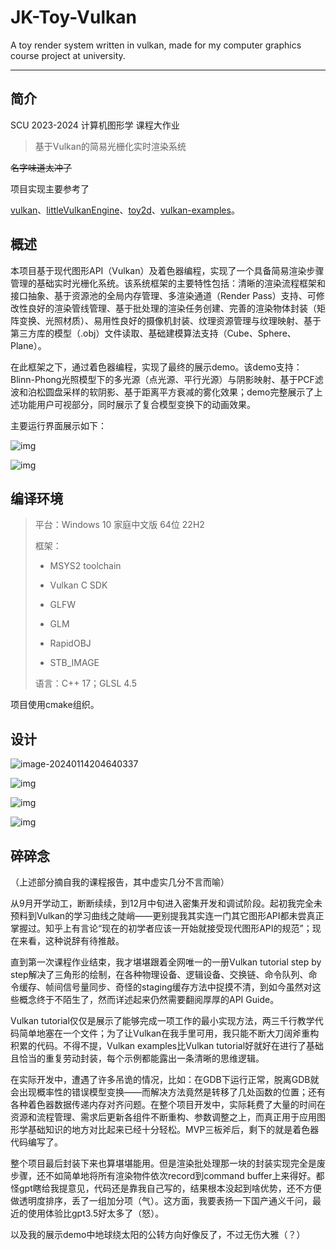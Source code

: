 # JK-Toy-Vulkan
A toy render system written in vulkan, made for my computer graphics course project at university.

---

## 简介

SCU 2023-2024 计算机图形学 课程大作业

> 基于Vulkan的简易光栅化实时渲染系统

~~名字味道太冲了~~

项目实现主要参考了

[vulkan](https://vulkan-tutorial.com/)、[littleVulkanEngine](https://github.com/blurrypiano/littleVulkanEngine)、[toy2d](https://github.com/VisualGMQ/toy2d)、[vulkan-examples](https://github.com/SaschaWillems/Vulkan)。

## 概述

本项目基于现代图形API（Vulkan）及着色器编程，实现了一个具备简易渲染步骤管理的基础实时光栅化系统。该系统框架的主要特性包括：清晰的渲染流程框架和接口抽象、基于资源池的全局内存管理、多渲染通道（Render Pass）支持、可修改性良好的渲染管线管理、基于批处理的渲染任务创建、完善的渲染物体封装（矩阵变换、光照材质）、易用性良好的摄像机封装、纹理资源管理与纹理映射、基于第三方库的模型（.obj）文件读取、基础建模算法支持（Cube、Sphere、Plane）。

在此框架之下，通过着色器编程，实现了最终的展示demo。该demo支持：Blinn-Phong光照模型下的多光源（点光源、平行光源）与阴影映射、基于PCF滤波和泊松圆盘采样的软阴影、基于距离平方衰减的雾化效果；demo完整展示了上述功能用户可视部分，同时展示了复合模型变换下的动画效果。

主要运行界面展示如下：

![img](README.assets//clip_image002.jpg)

![img](README.assets//clip_image002-17052361800112.jpg)

## 编译环境

> 平台：Windows 10 家庭中文版 64位 22H2 
>
> 框架：
>
> - MSYS2 toolchain
>
> - Vulkan C SDK
>
> - GLFW
>
> - GLM
>
> - RapidOBJ
>
> - STB_IMAGE
>
> 语言：C++ 17；GLSL 4.5

项目使用cmake组织。

## 设计

![image-20240114204640337](README.assets//image-20240114204640337.png)

![img](README.assets//clip_image002-17052364139964.jpg)

![img](README.assets//clip_image002-17052364282846.jpg)

![img](README.assets//clip_image001.jpg)

## 碎碎念

（上述部分摘自我的课程报告，其中虚实几分不言而喻）

从9月开学动工，断断续续，到12月中旬进入密集开发和调试阶段。起初我完全未预料到Vulkan的学习曲线之陡峭——更别提我其实连一门其它图形API都未尝真正掌握过。知乎上有言论“现在的初学者应该一开始就接受现代图形API的规范”；现在来看，这种说辞有待推敲。

直到第一次课程作业结束，我才堪堪跟着全网唯一的一册Vulkan tutorial step by step解决了三角形的绘制，在各种物理设备、逻辑设备、交换链、命令队列、命令缓存、帧间信号量同步、奇怪的staging缓存方法中捉摸不清，到如今虽然对这些概念终于不陌生了，然而详述起来仍然需要翻阅厚厚的API Guide。

Vulkan tutorial仅仅是展示了能够完成一项工作的最小实现方法，两三千行教学代码简单地塞在一个文件；为了让Vulkan在我手里可用，我只能不断大刀阔斧重构积累的代码。不得不提，Vulkan examples比Vulkan tutorial好就好在进行了基础且恰当的重复劳动封装，每个示例都能露出一条清晰的思维逻辑。

在实际开发中，遭遇了许多吊诡的情况，比如：在GDB下运行正常，脱离GDB就会出现概率性的错误模型变换——而解决方法竟然是转移了几处函数的位置；还有各种着色器数据传递内存对齐问题。在整个项目开发中，实际耗费了大量的时间在资源和流程管理、需求后更新各组件不断重构、参数调整之上，而真正用于应用图形学基础知识的地方对比起来已经十分轻松。MVP三板斧后，剩下的就是着色器代码编写了。

整个项目最后封装下来也算堪堪能用。但是渲染批处理那一块的封装实现完全是废步骤，还不如简单地将所有渲染物件依次record到command buffer上来得好。都怪gpt瞎给我提意见，代码还是靠我自己写的，结果根本没起到啥优势，还不方便做透明度排序，丢了一组加分项（气）。这方面，我要表扬一下国产通义千问，最近的使用体验比gpt3.5好太多了（怒）。

以及我的展示demo中地球绕太阳的公转方向好像反了，不过无伤大雅（？）
